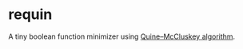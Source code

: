 # requin
A tiny boolean function minimizer using [Quine–McCluskey algorithm](https://en.wikipedia.org/wiki/Quine%E2%80%93McCluskey_algorithm).
